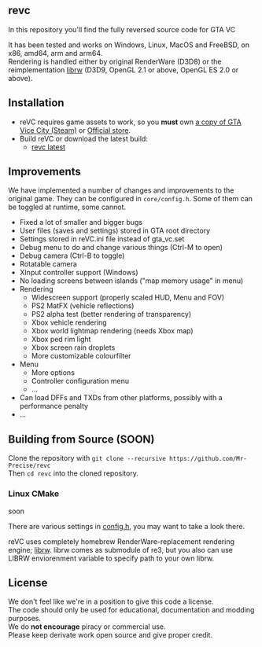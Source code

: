 ## revc

In this repository you'll find the fully reversed source code for GTA VC

It has been tested and works on Windows, Linux, MacOS and FreeBSD, on x86, amd64, arm and arm64.  
Rendering is handled either by original RenderWare (D3D8)
or the reimplementation [librw](https://github.com/aap/librw) (D3D9, OpenGL 2.1 or above, OpenGL ES 2.0 or above).

## Installation

- reVC requires game assets to work, so you **must** own [a copy of GTA Vice City (Steam)](https://store.steampowered.com/app/12110/Grand_Theft_Auto_Vice_City/) or [Official store](https://store.rockstargames.com/game/buy-grand-theft-auto-the-trilogy-the-definitive-edition).  
- Build reVC or download the latest build:
  - [revc latest](https://github.com/Mr-Precise/revc/releases/latest)


## Improvements

We have implemented a number of changes and improvements to the original game.
They can be configured in `core/config.h`.
Some of them can be toggled at runtime, some cannot.

* Fixed a lot of smaller and bigger bugs
* User files (saves and settings) stored in GTA root directory
* Settings stored in reVC.ini file instead of gta_vc.set
* Debug menu to do and change various things (Ctrl-M to open)
* Debug camera (Ctrl-B to toggle)
* Rotatable camera
* XInput controller support (Windows)
* No loading screens between islands ("map memory usage" in menu)
* Rendering
  * Widescreen support (properly scaled HUD, Menu and FOV)
  * PS2 MatFX (vehicle reflections)
  * PS2 alpha test (better rendering of transparency)
  * Xbox vehicle rendering
  * Xbox world lightmap rendering (needs Xbox map)
  * Xbox ped rim light
  * Xbox screen rain droplets
  * More customizable colourfilter
* Menu
  * More options
  * Controller configuration menu
  * ...
* Can load DFFs and TXDs from other platforms, possibly with a performance penalty
* ...

## Building from Source (SOON)  
Clone the repository with `git clone --recursive https://github.com/Mr-Precise/revc`  
Then `cd revc` into the cloned repository.

### Linux CMake
soon

There are various settings in [config.h](https://github.com/Mr-Precise/revc/blob/main/src/core/config.h), you may want to take a look there.

reVC uses completely homebrew RenderWare-replacement rendering engine; [librw](https://github.com/aap/librw/). librw comes as submodule of re3, but you also can use LIBRW enviorenment variable to specify path to your own librw.

## License

We don't feel like we're in a position to give this code a license.  
The code should only be used for educational, documentation and modding purposes.  
We do **not encourage** piracy or commercial use.  
Please keep derivate work open source and give proper credit.
